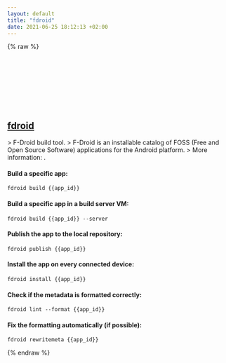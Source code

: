 ```yaml
---
layout: default
title: "fdroid"
date: 2021-06-25 18:12:13 +02:00
---
```

{% raw %}
<h2 id="fdroid">
  <a href="/en/common/fdroid.html">fdroid</a> <a href="#fdroid"><svg class="icon">
    <use href="/assets/images/unicode_sprite.svg#link" />
  </svg></a>
</h2>
> F-Droid build tool.
> F-Droid is an installable catalog of FOSS (Free and Open Source Software) applications for the Android platform.
> More information: <https://f-droid.org/>.

#### Build a specific app:
```shell
fdroid build {{app_id}}
```
#### Build a specific app in a build server VM:
```shell
fdroid build {{app_id}} --server
```
#### Publish the app to the local repository:
```shell
fdroid publish {{app_id}}
```
#### Install the app on every connected device:
```shell
fdroid install {{app_id}}
```
#### Check if the metadata is formatted correctly:
```shell
fdroid lint --format {{app_id}}
```
#### Fix the formatting automatically (if possible):
```shell
fdroid rewritemeta {{app_id}}
```
{% endraw %}